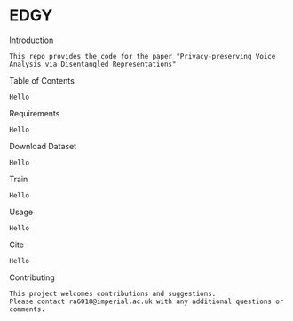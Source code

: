 # EDGY

Introduction
```
This repo provides the code for the paper "Privacy-preserving Voice Analysis via Disentangled Representations"
```

Table of Contents
```
Hello
```

Requirements
```
Hello
```

Download Dataset
```
Hello
```

Train 
```
Hello
```

Usage
```
Hello
```

Cite
```
Hello
```

Contributing
```
This project welcomes contributions and suggestions. 
Please contact ra6018@imperial.ac.uk with any additional questions or comments.
```


